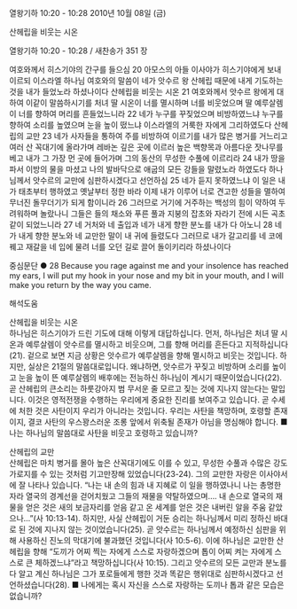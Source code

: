 열왕기하 10:20 - 10:28 
2010년 10월 08일 (금)

산헤립을 비웃는 시온



열왕기하 10:20 - 10:28 / 새찬송가 351 장


여호와께서 히스기야의 간구를 들으심
20 아모스의 아들 이사야가 히스기야에게 보내 이르되 이스라엘 하나님 여호와의 말씀이 네가 앗수르 왕 산헤립 때문에 내게 기도하는 것을 내가 들었노라 하셨나이다 
산헤립을 비웃는 시온
21 여호와께서 앗수르 왕에게 대하여 이같이 말씀하시기를 처녀 딸 시온이 너를 멸시하며 너를 비웃었으며 딸 예루살렘이 너를 향하여 머리를 흔들었느니라 22 네가 누구를 꾸짖었으며 비방하였느냐 누구를 향하여 소리를 높였으며 눈을 높이 떴느냐 이스라엘의 거룩한 자에게 그리하였도다 
산헤립의 교만
23 네가 사자들을 통하여 주를 비방하여 이르기를 내가 많은 병거를 거느리고 여러 산 꼭대기에 올라가며 레바논 깊은 곳에 이르러 높은 백향목과 아름다운 잣나무를 베고 내가 그 가장 먼 곳에 들어가며 그의 동산의 무성한 수풀에 이르리라 24 내가 땅을 파서 이방의 물을 마셨고 나의 발바닥으로 애굽의 모든 강들을 말렸노라 하였도다 
하나님께서 앗수르의 교만에 심판하시겠다고 선언하심
25 네가 듣지 못하였느냐 이 일은 내가 태초부터 행하였고 옛날부터 정한 바라 이제 내가 이루어 너로 견고한 성들을 멸하여 무너진 돌무더기가 되게 함이니라 26 그러므로 거기에 거주하는 백성의 힘이 약하여 두려워하며 놀랐나니 그들은 들의 채소와 푸른 풀과 지붕의 잡초와 자라기 전에 시든 곡초 같이 되었느니라 27 네 거처와 네 출입과 네가 내게 향한 분노를 내가 다 아노니 28 네가 내게 향한 분노와 네 교만한 말이 내 귀에 들렸도다 그러므로 내가 갈고리를 네 코에 꿰고 재갈을 네 입에 물려 너를 오던 길로 끌어 돌이키리라 하셨나이다 

중심문단 ● 28 Because you rage against me and your insolence has reached my ears, I will put my hook in your nose and my bit in your mouth, and I will make you return by the way you came.

해석도움





산헤립을 비웃는 시온  
하나님은 히스기야가 드린 기도에 대해 이렇게 대답하십니다. 먼저, 하나님은 처녀 딸 시온과 예루살렘이 앗수르를 멸시하고 비웃으며, 그를 향해 머리를 흔든다고 지적하십니다(21). 겉으로 보면 지금 상황은 앗수르가 예루살렘을 향해 멸시하고 비웃는 것입니다. 하지만, 실상은 21절의 말씀대로입니다. 왜냐하면, 앗수르가 꾸짖고 비방하며 소리를 높이고 눈을 높이 뜬 예루살렘의 배후에는 전능하신 하나님이 계시기 때문이었습니다(22). 곧 산헤립의 큰소리는 하룻강아지 범 무서운 줄 모르고 짖는 것에 지나지 않는다는 말입니다. 이것은 영적전쟁을 수행하는 우리에게 중요한 진리를 보여주고 있습니다. 곧 수세에 처한 것은 사탄이지 우리가 아니라는 것입니다. 우리는 사탄을 책망하며, 호령할 존재이지, 결코 사탄의 우스꽝스러운 조롱 앞에서 위축될 존재가 아님을 명심해야 합니다.
■ 나는 하나님의 말씀대로 사탄을 비웃고 호령하고 있습니까? 

산헤립의 교만  
산헤립은 마치 병거를 몰아 높은 산꼭대기에도 이를 수 있고, 무성한 수풀과 수많은 강도 가로지를 수 있는 것처럼 기고만장해 있었습니다(23-24). 그의 교만한 자랑은 이사야서에 잘 나타나 있습니다. “나는 내 손의 힘과 내 지혜로 이 일을 행하였나니 나는 총명한 자라 열국의 경계선을 걷어치웠고 그들의 재물을 약탈하였으며…. 내 손으로 열국의 재물을 얻은 것은 새의 보금자리를 얻음 같고 온 세계를 얻은 것은 내버린 알을 주움 같았으나…”(사 10:13-14). 하지만, 사실 산헤립이 거둔 승리는 하나님께서 미리 정하신 바대로 된 것에 지나지 않는 것이었습니다(25). 곧 앗수르는 하나님께서 예정하신 심판을 위해 사용하신 진노의 막대기에 불과했던 것입니다(사 10:5-6). 이에 하나님은 교만한 산헤립을 향해 “도끼가 어찌 찍는 자에게 스스로 자랑하겠으며 톱이 어찌 켜는 자에게 스스로 큰 체하겠느냐”라고 책망하십니다(사 10:15). 그리고 앗수르의 모든 교만과 분노를 다 알고 계신 하나님은 그가 포로들에게 행한 것과 똑같은 행위대로 심판하시겠다고 선언하셨습니다(28).
■ 나에게는 혹시 자신을 스스로 자랑하는 도끼나 톱과 같은 모습은 없습니까?